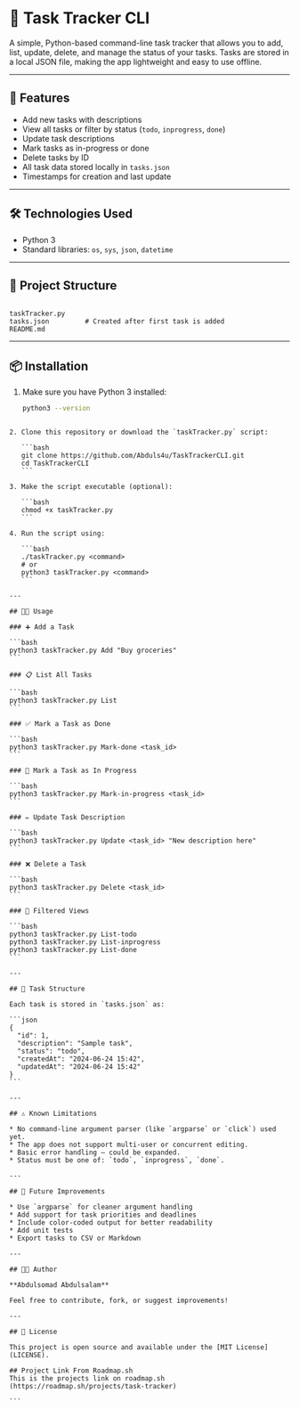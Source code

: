 
# 📝 Task Tracker CLI

A simple, Python-based command-line task tracker that allows you to add, list, update, delete, and manage the status of your tasks. Tasks are stored in a local JSON file, making the app lightweight and easy to use offline.

---

## 🚀 Features

- Add new tasks with descriptions
- View all tasks or filter by status (`todo`, `inprogress`, `done`)
- Update task descriptions
- Mark tasks as in-progress or done
- Delete tasks by ID
- All task data stored locally in `tasks.json`
- Timestamps for creation and last update

---

## 🛠️ Technologies Used

- Python 3
- Standard libraries: `os`, `sys`, `json`, `datetime`

---

## 📂 Project Structure

```

taskTracker.py
tasks.json         # Created after first task is added
README.md

````

---

## 📦 Installation

1. Make sure you have Python 3 installed:
   ```bash
   python3 --version
````

2. Clone this repository or download the `taskTracker.py` script:

   ```bash
   git clone https://github.com/Abduls4u/TaskTrackerCLI.git
   cd TaskTrackerCLI
   ```

3. Make the script executable (optional):

   ```bash
   chmod +x taskTracker.py
   ```

4. Run the script using:

   ```bash
   ./taskTracker.py <command>
   # or
   python3 taskTracker.py <command>
   ```

---

## 🧑‍💻 Usage

### ➕ Add a Task

```bash
python3 taskTracker.py Add "Buy groceries"
```

### 📋 List All Tasks

```bash
python3 taskTracker.py List
```

### ✅ Mark a Task as Done

```bash
python3 taskTracker.py Mark-done <task_id>
```

### 🔄 Mark a Task as In Progress

```bash
python3 taskTracker.py Mark-in-progress <task_id>
```

### ✏️ Update Task Description

```bash
python3 taskTracker.py Update <task_id> "New description here"
```

### ❌ Delete a Task

```bash
python3 taskTracker.py Delete <task_id>
```

### 🧾 Filtered Views

```bash
python3 taskTracker.py List-todo
python3 taskTracker.py List-inprogress
python3 taskTracker.py List-done
```

---

## 📝 Task Structure

Each task is stored in `tasks.json` as:

```json
{
  "id": 1,
  "description": "Sample task",
  "status": "todo",
  "createdAt": "2024-06-24 15:42",
  "updatedAt": "2024-06-24 15:42"
}
```

---

## ⚠️ Known Limitations

* No command-line argument parser (like `argparse` or `click`) used yet.
* The app does not support multi-user or concurrent editing.
* Basic error handling — could be expanded.
* Status must be one of: `todo`, `inprogress`, `done`.

---

## 🧪 Future Improvements

* Use `argparse` for cleaner argument handling
* Add support for task priorities and deadlines
* Include color-coded output for better readability
* Add unit tests
* Export tasks to CSV or Markdown

---

## 👨‍💻 Author

**Abdulsomad Abdulsalam**

Feel free to contribute, fork, or suggest improvements!

---

## 📄 License

This project is open source and available under the [MIT License](LICENSE).

## Project Link From Roadmap.sh
This is the projects link on roadmap.sh (https://roadmap.sh/projects/task-tracker)

```
